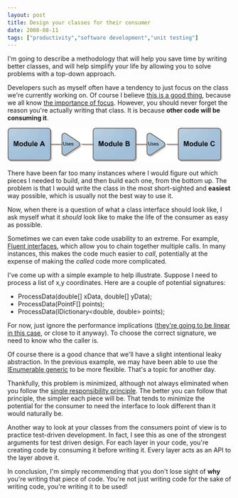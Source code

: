 ```yaml
---
layout: post
title: Design your classes for their consumer
date: 2008-08-11
tags: ["productivity","software development","unit testing"]
---
```


I'm going to describe a methodology that will help you save time by writing better classes, and will help simplify your life by allowing you to solve problems with a top-down approach.

Developers such as myself often have a tendency to just focus on the class we're currently working on. Of course I believe [this is a good thing](http://www.ytechie.com/2008/07/programming-for-someone-with-blinders.html), because we all know [the importance of focus](http://www.ytechie.com/2008/05/focus-is-the-key-to-success.html). However, you should never forget the reason you're actually writing that class. It is because **other code will be consuming it**.

![Consumer-Approach](consumer-approach-thumb.gif)

There have been far too many instances where I would figure out which pieces I needed to build, and then build each one, from the bottom up. The problem is that I would write the class in the most short-sighted and **easiest** way possible, which is usually not the best way to use it.

Now, when there is a question of what a class interface should look like, I ask myself what it _should_ look like to make the life of the consumer as easy as possible.

Sometimes we can even take code usability to an extreme. For example, [Fluent interfaces](http://en.wikipedia.org/wiki/Fluent_interface), which allow you to chain together multiple calls. In many instances, this makes the code much easier to _call_, potentially at the expense of making the _called_ code more complicated.

I've come up with a simple example to help illustrate. Suppose I need to process a list of x,y coordinates. Here are a couple of potential signatures:

*   ProcessData(double[] xData, double[] yData);
*   ProcessData(PointF[] points);
*   ProcessData(IDictionary<double, double> points); 

For now, just ignore the performance implications ([they're going to be linear in this case](http://en.wikipedia.org/wiki/Big_O_notation#Orders_of_common_functions), or close to it anyway). To choose the correct signature, we need to know who the caller is.

Of course there is a good chance that we'll have a slight intentional leaky abstraction. In the previous example, we may have been able to use the [IEnumerable generic](http://msdn.microsoft.com/en-us/library/9eekhta0.aspx) to be more flexible. That's a topic for another day.

Thankfully, this problem is minimized, although not always eliminated when you follow the [single responsibility principle](http://en.wikipedia.org/wiki/Single_responsibility_principle). The better you can follow that principle, the simpler each piece will be. That tends to minimize the potential for the consumer to need the interface to look different than it would naturally be.

Another way to look at your classes from the consumers point of view is to practice test-driven development. In fact, I see this as one of the strongest arguments for test driven design. For each layer in your code, you're creating code by consuming it before writing it. Every layer acts as an API to the layer above it.

In conclusion, I'm simply recommending that you don't lose sight of **why** you're writing that piece of code. You're not just writing code for the sake of writing code, you're writing it to be used!
